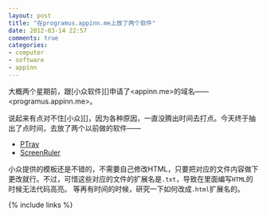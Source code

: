 ```yaml
---
layout: post
title: "在programus.appinn.me上放了两个软件"
date: 2012-03-14 22:57
comments: true
categories: 
- computer
- software
- appinn
---
```

大概两个星期前，跟[小众软件][]申请了<appinn.me>的域名——<programus.appinn.me>。

说起来有点对不住[小众][]，因为各种原因，一直没腾出时间去打点。今天终于抽出了点时间，去放了两个以前做的软件——
<!--more-->

* [PTray](http://programus.appinn.me/softwares/ptray/)
* [ScreenRuler](http://programus.appinn.me/softwares/screenruler/)

小众提供的模板还是不错的，不需要自己修改HTML，只要把对应的文件内容做下更改就行。不过，可惜这些对应的文件的扩展名是`.txt`，导致在里面编写`HTML`的时候无法代码高亮。
等再有时间的时候，研究一下如何改成`.html`扩展名的。

{% include links %}
